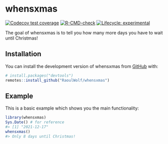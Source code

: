 
<!-- README.md is generated from README.Rmd. Please edit that file -->

# whensxmas

<!-- badges: start -->

[![Codecov test
coverage](https://codecov.io/gh/RaoulWolf/whensxmas/branch/master/graph/badge.svg)](https://app.codecov.io/gh/RaoulWolf/whensxmas?branch=master)
[![R-CMD-check](https://github.com/RaoulWolf/whensxmas/workflows/R-CMD-check/badge.svg)](https://github.com/RaoulWolf/whensxmas/actions)
[![Lifecycle:
experimental](https://img.shields.io/badge/lifecycle-experimental-orange.svg)](https://lifecycle.r-lib.org/articles/stages.html#experimental)
<!-- badges: end -->

The goal of whensxmas is to tell you how many more days you have to wait
until Christmas!

## Installation

You can install the development version of whensxmas from
[GitHub](https://github.com/) with:

``` r
# install.packages("devtools")
remotes::install_github("RaoulWolf/whensxmas")
```

## Example

This is a basic example which shows you the main functionality:

``` r
library(whensxmas)
Sys.Date() # for reference
#> [1] "2021-12-17"
whensxmas()
#> Only 8 days until Christmas!
```
